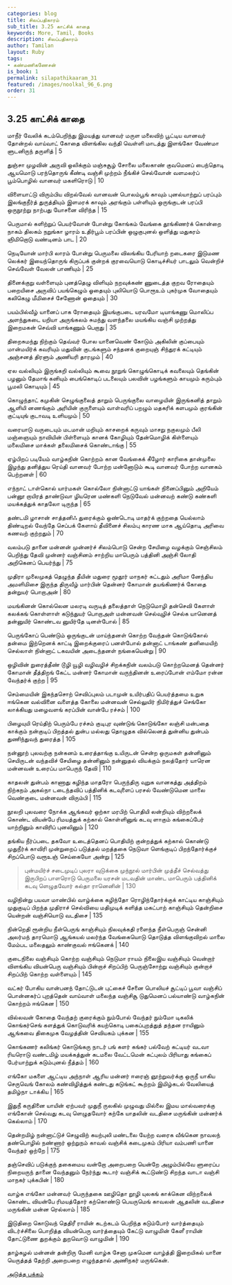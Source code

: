 ```yaml
---
categories: blog
title: சிலப்பதிகாரம்
sub_title: 3.25 காட்சிக் காதை
keywords: More, Tamil, Books
description: சிலப்பதிகாரம்
author: Tamilan
layout: Ruby
tags:
- கண்மணிகணேசன்
is_book: 1
permalink: silapathikaaram_31
featured: /images/noolkal_96_6.png
order: 31
---
```



## 3.25 காட்சிக் காதை

மாநீர் வேலிக் கடம்பெறிந்து இமயத்து வானவர் மருள மலைவிற் பூட்டிய வானவர் தோன்றல் வாய்வாட் கோதை விளங்கில வந்தி வெள்ளி மாடத்து இளங்கோ வேண்மா ளுடனிருந் தருளித் | 5

துஞ்சா முழவின் அருவி ஒலிக்கும் மஞ்சுசூழ் சோலை மலைகாண் குவமெனப் பைந்தொடி ஆயமொடு பரந்தொருங் கீண்டி வஞ்சி முற்றம் நீங்கிச் செல்வோன் வளமலர்ப் பூம்பொழில் வானவர் மகளிரொடு | 10

விளையாட்டு விரும்பிய விறல்வேல் வானவன் பொலம்பூங் காவும் புனல்யாற்றுப் பரப்பும் இலங்குநீர்த் துருத்தியும் இளமரக் காவும் அரங்கும் பள்ளியும் ஒருங்குடன் பரப்பி ஒருநூற்று நாற்பது யோசனை விரிந்த | 15

பெருமால் களிற்றுப் பெயர்வோன் போன்று கோங்கம் வேங்கை தூங்கிணர்க் கொன்றை நாகம் திலகம் நறுங்கா ழாரம் உதிர்பூம் பரப்பின் ஒழுகுபுனல் ஒளித்து மதுகரம் ஞிமிறொடு வண்டினம் பாட | 20

நெடியோன் மார்பி லாரம் போன்று பெருமலை விலங்கிய பேரியாற் றடைகரை இடுமண லெக்கர் இயைந்தொருங் கிருப்பக் குன்றக் குரவையொடு கொடிச்சியர் பாடலும் வென்றிச் செவ்வேள் வேலன் பாணியும் | 25

தினைக்குறு வள்ளையும் புனத்தெழு விளியும் நறவுக்கண் ணுடைத்த குறவ ரோதையும் பறையிசை அருவிப் பயங்கெழும் ஓதையும் புலியொடு பொரூஉம் புகர்முக வோதையும் கலிகெழு மீமிசைச் சேணோன் ஓதையும் | 30

பயம்பில்வீழ் யானைப் பாக ரோதையும் இயங்குபடை யரவமோ டியாங்கணு மொலிப்ப அளந்துகடை யறியா அருங்கலம் சுமந்து வளந்தலை மயங்கிய வஞ்சி முற்றத்து இறைமகன் செவ்வி யாங்கணும் பெறாது | 35

திறைசுமந்து நிற்கும் தெவ்வர் போல யானைவெண் கோடும் அகிலின் குப்பையும் மான்மயிர்க் கவரியும் மதுவின் குடங்களும் சந்தனக் குறையுஞ் சிந்துரக் கட்டியும் அஞ்சனத் திரளும் அணியரி தாரமும் | 40

ஏல வல்லியும் இருங்கறி வல்லியும் கூவை நூறுங் கொழுங்கொடிக் கவலையும் தெங்கின் பழனும் தேமாங் கனியும் பைங்கொடிப் படலையும் பலவின் பழங்களும் காயமும் கரும்பும் பூமலி கொடியும் | 45

கொழுந்தாட் கமுகின் செழுங்குலைத் தாறும் பெருங்குலை வாழையின் இருங்கனித் தாறும் ஆளியி னணங்கும் அரியின் குருளையும் வாள்வரிப் பறழும் மதகரிக் களபமும் குரங்கின் குட்டியுங் குடாவடி உளியமும் | 50

வரையாடு வருடையும் மடமான் மறியும் காசறைக் கருவும் மாசறு நகுலமும் பீலி மஞ்ஞையும் நாவியின் பிள்ளையும் கானக் கோழியும் தேன்மொழிக் கிள்ளையும் மலைமிசை மாக்கள் தலைமிசைக் கொண்டாங்கு | 55

ஏழ்பிறப் படியேம் வாழ்கநின் கொற்றம் கான வேங்கைக் கீழோர் காரிகை தான்முலை இழந்து தனித்துய ரெய்தி வானவர் போற்ற மன்னோடும் கூடி வானவர் போற்ற வானகம் பெற்றனள் | 60

எந்நாட் டாள்கொல் யார்மகள் கொல்லோ நின்னாட்டு யாங்கள் நினைப்பினும் அறியேம் பன்னூ றாயிரத் தாண்டுவா ழியரென மண்களி நெடுவேல் மன்னவற் கண்டு கண்களி மயக்கத்துக் காதலோ டிருந்த | 65

தண்டமி ழாசான் சாத்தனிஃ துரைக்கும் ஒண்டொடி மாதர்க் குற்றதை யெல்லாம் திண்டிறல் வேந்தே செப்பக் கேளாய் தீவினைச் சிலம்பு காரண மாக ஆய்தொடி அரிவை கணவற் குற்றதும் | 70

வலம்படு தானை மன்னன் முன்னர்ச் சிலம்பொடு சென்ற சேயிழை வழக்கும் செஞ்சிலம் பெறிந்து தேவி முன்னர் வஞ்சினம் சாற்றிய மாபெரும் பத்தினி அஞ்சி லோதி அறிகெனப் பெயர்ந்து | 75

முதிரா முலைமுகத் தெழுந்த தீயின் மதுரை மூதூர் மாநகர் சுட்டதும் அரிமா னேந்திய அமளிமிசை இருந்த திருவீழ் மார்பின் தென்னர் கோமான் தயங்கிணர்க் கோதை தன்றுயர் பொறாஅன் | 80

மயங்கினன் கொல்லென மலரடி வருடித் தலைத்தாள் நெடுமொழி தன்செவி கேளாள் கலக்கங் கொள்ளாள் கடுந்துயர் பொறாஅள் மன்னவன் செல்வுழிச் செல்க யானெனத் தன்னுயிர் கொண்டவ னுயிர்தே டினள்போல் | 85

பெருங்கோப் பெண்டும் ஒருங்குடன் மாய்ந்தனள் கொற்ற வேந்தன் கொடுங்கோல் தன்மை இற்றெனக் காட்டி இறைக்குரைப் பனள்போல் தன்னாட் டாங்கண் தனிமையிற் செல்லாள் நின்னாட் டகவயின் அடைந்தனள் நங்கையென்று | 90

ஒழிவின் றுரைத்தீண் டூழி யூழி வழிவழிச் சிறக்கநின் வலம்படு கொற்றமெனத் தென்னர் கோமான் தீத்திறங் கேட்ட மன்னர் கோமான் வருந்தினன் உரைப்போன் எம்மோ ரன்ன வேந்தர்க் குற்ற | 95

செம்மையின் இகந்தசொற் செவிப்புலம் படாமுன் உயிர்பதிப் பெயர்த்தமை உறுக ஈங்கென வல்வினை வளைத்த கோலை மன்னவன் செல்லுயிர் நிமிர்த்துச் செங்கோ லாக்கியது மழைவளங் கரப்பின் வான்பே ரச்சம் | 100

பிழையுயி ரெய்திற் பெரும்பே ரச்சம் குடிபுர வுண்டுங் கொடுங்கோ லஞ்சி மன்பதை காக்கும் நன்குடிப் பிறத்தல் துன்ப மல்லது தொழுதக வில்லெனத் துன்னிய துன்பம் துணிந்துவந் துரைத்த | 105

நன்னூற் புலவற்கு நன்கனம் உரைத்தாங்கு உயிருடன் சென்ற ஒருமகள் தன்னினும் செயிருடன் வந்தவிச் சேயிழை தன்னினும் நன்னுதல் வியக்கும் நலத்தோர் யாரென மன்னவன் உரைப்ப மாபெருந் தேவி | 110

காதலன் துன்பம் காணாது கழிந்த மாதரோ பெருந்திரு வுறுக வானகத்து அத்திறம் நிற்கநம் அகல்நா டடைந்தவிப் பத்தினிக் கடவுளைப் பரசல் வேண்டுமென மாலை வெண்குடை மன்னவன் விரும்பி | 115

நூலறி புலவரை நோக்க ஆங்கவர் ஒற்கா மரபிற் பொதியி லன்றியும் விற்றலைக் கொண்ட வியன்பே ரிமயத்துக் கற்கால் கொள்ளினுங் கடவு ளாகும் கங்கைப்பேர் யாற்றினும் காவிரிப் புனலினும் | 120

தங்கிய நீர்ப்படை தகவோ உடைத்தெனப் பொதியிற் குன்றத்துக் கற்கால் கொண்டு முதுநீர்க் காவிரி முன்றுறைப் படுத்தல் மறத்தகை நெடுவா ளெங்குடிப் பிறந்தோர்க்குச் சிறப்பொடு வரூஉஞ் செய்கையோ அன்று | 125

> புன்மயிர்ச் சடைமுடிப் புலரா வுடுக்கை முந்நூல் மார்பின் முத்தீச் செல்வத்து இருபிறப் பாளரொடு பெருமலை யரசன் மடவதின் மாண்ட மாபெரும் பத்தினிக் கடவு ளெழுதவோர் கல்தா ரானெனின் | 130

வழிநின்று பயவா மாண்பில் வாழ்க்கை கழிந்தோ ரொழிந்தோர்க்குக் காட்டிய காஞ்சியும் முதுகுடிப் பிறந்த முதிராச் செல்வியை மதிமுடிக் களித்த மகட்பாற் காஞ்சியும் தென்றிசை யென்றன் வஞ்சியொடு வடதிசை | 135

நின்றெதி ரூன்றிய நீள்பெருங் காஞ்சியும் நிலவுக்கதி ரளைந்த நீள்பெருஞ் சென்னி அலர்மந் தாரமொடு ஆங்கயல் மலர்ந்த வேங்கையொடு தொடுத்த விளங்குவிறல் மாலை மேம்பட மலைதலும் காண்குவல் ஈங்கெனக் | 140

குடைநிலை வஞ்சியும் கொற்ற வஞ்சியும் நெடுமா ராயம் நிலைஇய வஞ்சியும் வென்றார் விளங்கிய வியன்பெரு வஞ்சியும் பின்றாச் சிறப்பிற் பெருஞ்சோற்று வஞ்சியும் குன்றாச் சிறப்பிற் கொற்ற வள்ளையும் | 145

வட்கர் போகிய வான்பனந் தோட்டுடன் புட்கைச் சேனை பொலியச் சூட்டிப் பூவா வஞ்சிப் பொன்னகர்ப் புறத்தென் வாய்வாள் மலைந்த வஞ்சிசூ டுதுமெனப் பல்யாண்டு வாழ்கநின் கொற்றம் ஈங்கென | 150

வில்லவன் கோதை வேந்தற் குரைக்கும் நும்போல் வேந்தர் நும்மோ டிகலிக் கொங்கர்செங் களத்துக் கொடுவரிக் கயற்கொடி பகைப்புறத்துத் தந்தன ராயினும் ஆங்கவை திகைமுக வேழத்தின் செவியகம் புக்கன | 155

கொங்கணர் கலிங்கர் கொடுங்கரு நாடர் பங் களர் கங்கர் பல்வேற் கட்டியர் வடவா ரியரொடு வண்டமிழ் மயக்கத்துன் கடமலை வேட்டமென் கட்புலம் பிரியாது கங்கைப் பேர்யாற்றுக் கடும்புனல் நீத்தம் | 160

எங்கோ மகளை ஆட்டிய அந்நாள் ஆரிய மன்னர் ஈரைஞ் ஞூற்றுவர்க்கு ஒருநீ யாகிய செருவெங் கோலம் கண்விழித்துக் கண்டது கடுங்கட் கூற்றம் இமிழ்கடல் வேலியைத் தமிழ்நா டாக்கிய | 165

இதுநீ கருதினை யாயின் ஏற்பவர் முதுநீ ருலகில் முழுவது மில்லை இமய மால்வரைக்கு எங்கோன் செல்வது கடவு ளெழுதவோர் கற்கே யாதலின் வடதிசை மருங்கின் மன்னர்க் கெல்லாம் | 170

தென்றமிழ் நன்னாட்டுச் செழுவிற் கயற்புலி மண்டலை யேற்ற வரைக வீங்கென நாவலந் தண்பொழில் நண்ணார் ஒற்றுநம் காவல் வஞ்சிக் கடைமுகம் பிரியா வம்பணி யானை வேந்தர் ஒற்றே | 175

தஞ்செவிப் படுக்குந் தகைமைய வன்றோ அறைபறை யென்றே அழும்பில்வே ளுரைப்ப நிறையருந் தானை வேந்தனும் நேர்ந்து கூடார் வஞ்சிக் கூட்டுண்டு சிறந்த வாடா வஞ்சி மாநகர் புக்கபின் | 180

வாழ்க எங்கோ மன்னவர் பெருந்தகை ஊழிதொ றூழி யுலகங் காக்கென விற்றலைக் கொண்ட வியன்பே ரிமயத்தோர் கற்கொண்டு பெயருமெங் காவலன் ஆதலின் வடதிசை மருங்கின் மன்ன ரெல்லாம் | 185

இடுதிறை கொடுவந் தெதிரீ ராயின் கடற்கடம் பெறிந்த கடும்போர் வார்த்தையும் விடர்ச்சிலை பொறித்த வியன்பெரு வார்த்தையும் கேட்டு வாழுமின் கேளீ ராயின் தோட்டுணை துறக்கும் துறவொடு வாழுமின் | 190

தாழ்கழல் மன்னன் தன்றிரு மேனி வாழ்க சேனா முகமென வாழ்த்தி இறையிகல் யானை யெருத்தத் தேற்றி அறைபறை எழுந்ததால் அணிநகர் மருங்கென்.

[அடுத்த பக்கம்](silapathikaaram_32)